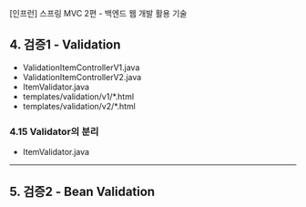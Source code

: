 [인프런] 스프링 MVC 2편 - 백엔드 웹 개발 활용 기술

## 4. 검증1 - Validation
- ValidationItemControllerV1.java
- ValidationItemControllerV2.java
- ItemValidator.java
- templates/validation/v1/*.html
- templates/validation/v2/*.html
### 4.15 Validator의 분리
- ItemValidator.java

---
## 5. 검증2 - Bean Validation

